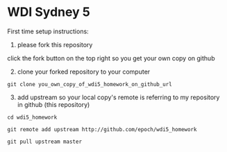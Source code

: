 # WDI Sydney 5

First time setup instructions:

1. please fork this repository

click the fork button on the top right so you get your own copy on github

2. clone your forked repository to your computer

`git clone you_own_copy_of_wdi5_homework_on_github_url`

3. add upstream so your local copy's remote is referring to my repository in github (this repository)

`cd wdi5_homework`  

`git remote add upstream http://github.com/epoch/wdi5_homework`

`git pull upstream master`
